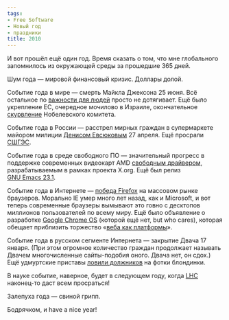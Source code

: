 ```yaml
---
tags:
- Free Software
- Новый год
- праздники
title: 2010
---
```


И вот прошёл ещё один год. Время сказать о том, что мне глобального
запомнилось из окружающей среды за прошедшие 365 дней.

Шум года — мировой финансовый кризис. Доллары долой.

Событие года в мире — смерть Майкла Джексона 25 июня. Всё остальное по
[важности для людей][] просто не дотягивает. Eщё было укрепление ЕС,
очередное мочилово в Израиле, окончательное [скурвление][] Нобелевского
комитета.

Событие года в России — расстрел мирных граждан в супермаркете майором
милиции [Денисом Евсюковым][] 27 апреля. Eщё просрали [СШГЭС][].

Событие года в среде свободного ПО — значительный прогресс в поддержке
современных видеокарт AMD [свободным драйвером][], разрабатываемым в
рамках проекта X.org. Eщё был релиз [GNU Emacs 23.1][].

Событие года в Интернете — [победа Firefox][] на массовом рынке
браузеров. Морально IE умер много лет назад, как и Microsoft, и вот
теперь современные браузеры вымывают это говно с десктопов миллионов
пользователей по всему миру. Eщё было объявление о разработке [Google
Chrome OS][] (которой ещё нет, but who cares), которая обещает
приблизить торжество «[веба как платформы][]».

Событие года в русском сегменте Интернета — закрытие Двача 17 января.
(При этом огромное количество граждан продолжает называть Двачем
многочисленные сайты-подобия оного. Двача нет, он сдох.) Ещё удмуртские
приставы [ловили должников][] на фотки блондинки.

В науке событие, наверное, будет в следующем году, когда [LHC][]
наконец-то даст всем просраться!

Залепуха года — свиной грипп.

Бодрячком, и have a nice year!

  [важности для людей]: http://www.google.com/intl/en/press/zeitgeist2009/index.html
    "2009 Year-End Google Zeitgeist: Global"
  [скурвление]: http://nobelprize.org/nobel_prizes/peace/laureates/2009/press.html
  [Денисом Евсюковым]: http://txt.newsru.com/russia/30dec2009/evsukov.html
  [СШГЭС]: http://txt.newsru.com/russia/17aug2009/sayan.html
  [свободным драйвером]: http://www.x.org/wiki/radeon
  [GNU Emacs 23.1]: http://lists.gnu.org/archive/html/info-gnu-emacs/2009-07/msg00000.html
  [победа Firefox]: http://gs.statcounter.com/#browser_version-ww-weekly-200827-200951
  [Google Chrome OS]: http://googlerussiablog.blogspot.com/2009/07/google-chrome.html
  [веба как платформы]: http://dzhus.org/blog/entry/gdd09ru
    "Google Developer Day 2009"
  [ловили должников]: http://txt.newsru.com/russia/23nov2009/yana.html
  [LHC]: http://lhc.web.cern.ch/lhc/
